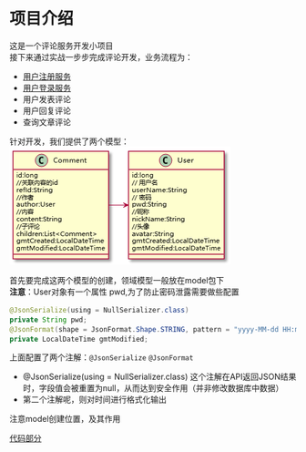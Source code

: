 # 项目介绍
这是一个评论服务开发小项目<br>
接下来通过实战一步步完成评论开发，业务流程为：<br>
- [用户注册服务](/blogs/item_Review-service/用户注册.md)
- [用户登录服务](/blogs/item_Review-service/用户登录.md)
- 用户发表评论
- 用户回复评论
- 查询文章评论

针对开发，我们提供了两个模型：
![Review Service01.png](/blogs/image/Review%20Service01.png)

首先要完成这两个模型的创建，领域模型一般放在model包下<br>
**注意**：User对象有一个属性 pwd,为了防止密码泄露需要做些配置
```java
@JsonSerialize(using = NullSerializer.class)
private String pwd;
@JsonFormat(shape = JsonFormat.Shape.STRING, pattern = "yyyy-MM-dd HH:mm:ss")
private LocalDateTime gmtModified;
```

上面配置了两个注解：`@JsonSerialize` `@JsonFormat`<br>
- @JsonSerialize(using = NullSerializer.class) 这个注解在API返回JSON结果时，字段值会被重置为null，从而达到安全作用（并非修改数据库中数据）
- 第二个注解呢，则对时间进行格式化输出

注意model创建位置，及其作用

[代码部分](/codes/review_service/)
